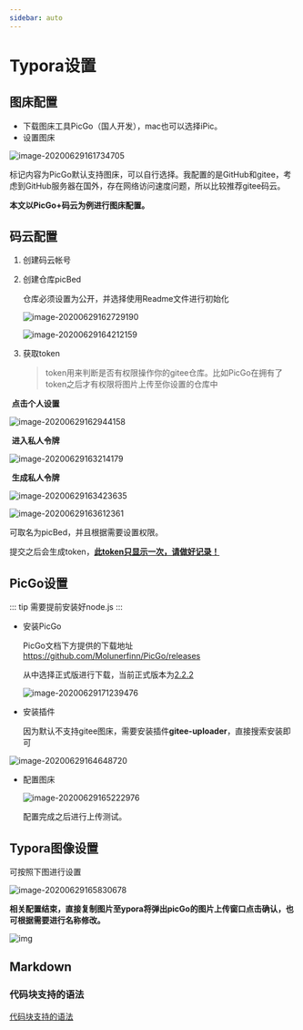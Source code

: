 ```yaml
---
sidebar: auto
---
```

# Typora设置



## 图床配置

- 下载图床工具PicGo（国人开发），mac也可以选择iPic。
- 设置图床

![image-20200629161734705](https://gitee.com/zengsl/picBed/raw/master/img/picGo图床选项.png)

标记内容为PicGo默认支持图床，可以自行选择。我配置的是GitHub和gitee，考虑到GitHub服务器在国外，存在网络访问速度问题，所以比较推荐gitee码云。



**本文以PicGo+码云为例进行图床配置。**



## 码云配置

[码云地址]: https://gitee.com/

1. 创建码云帐号

2. 创建仓库picBed

   仓库必须设置为公开，并选择使用Readme文件进行初始化

   ![image-20200629162729190](https://gitee.com/zengsl/picBed/raw/master/img/image-20200629162729190.png)

   ![image-20200629164212159](https://gitee.com/zengsl/picBed/raw/master/img/image-20200629164212159.png)

3. 获取token

   > token用来判断是否有权限操作你的gitee仓库。比如PicGo在拥有了token之后才有权限将图片上传至你设置的仓库中



​	**点击个人设置**

![image-20200629162944158](https://gitee.com/zengsl/picBed/raw/master/img/image-20200629162944158.png)

​	**进入私人令牌**

![image-20200629163214179](https://gitee.com/zengsl/picBed/raw/master/img/image-20200629163214179.png)



​	**生成私人令牌**

![image-20200629163423635](https://gitee.com/zengsl/picBed/raw/master/img/image-20200629163423635.png)

![image-20200629163612361](https://gitee.com/zengsl/picBed/raw/master/img/image-20200629163612361.png)

可取名为picBed，并且根据需要设置权限。

提交之后会生成token，**<u>此token只显示一次，请做好记录！</u>**



## PicGo设置

[PicGo文档]: https://github.com/Molunerfinn/PicGo


::: tip
需要提前安装好node.js
:::
- 安装PicGo

  PicGo文档下方提供的下载地址 https://github.com/Molunerfinn/PicGo/releases

  从中选择正式版进行下载，当前正式版本为[2.2.2](https://github.com/Molunerfinn/PicGo/releases/tag/v2.2.2)

  [2.2.2版本下载地址]: https://github.com/Molunerfinn/PicGo/releases/download/v2.2.2/PicGo-Setup-2.2.2.exe

  ![image-20200629171239476](https://gitee.com/zengsl/picBed/raw/master/img/image-20200629171239476.png)

- 安装插件

  因为默认不支持gitee图床，需要安装插件**gitee-uploader**，直接搜索安装即可

![image-20200629164648720](https://gitee.com/zengsl/picBed/raw/master/img/image-20200629164648720.png)

- 配置图床

  ![image-20200629165222976](https://gitee.com/zengsl/picBed/raw/master/img/image-20200629165222976.png)

  

  配置完成之后进行上传测试。

## Typora图像设置

可按照下图进行设置

![image-20200629165830678](https://gitee.com/zengsl/picBed/raw/master/img/image-20200629165830678.png)



**相关配置结束，直接复制图片至ypora将弹出picGo的图片上传窗口点击确认，也可根据需要进行名称修改。**

![img](https://gitee.com/zengsl/picBed/raw/master/img/N_8%`22%P$Z%WOCPO39XD00.png)


## Markdown

### 代码块支持的语法

[代码块支持的语法](https://prismjs.com/#languages-list)